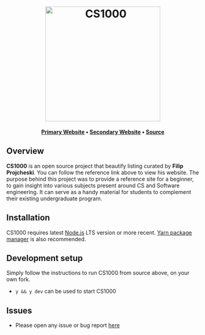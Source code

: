 <h1 align="center">
	<img
		width="300"
		alt="CS1000"
		src="https://image.flaticon.com/icons/png/512/3964/3964036.png">
</h1>

<p align="center">
	<strong>
		<a href="http://cs1000.surge.sh">Primary Website</a>
		•
		<a href="http://cs1000.vercel.com">Secondary Website</a>
		•
		<a href="https://github.com/tpkahlon/cs1000">Source</a>
	</strong>
</p>

## Overview

**CS1000** is an open source project that beautify listing curated by **Filip Projcheski**. You can follow the reference link above to view his website. The purpose behind this project was to provide a reference site for a beginner, to gain insight into various subjects present around CS and Software engineering. It can serve as a handy material for students to complement their existing undergraduate program.

## Installation

CS1000 requires latest [Node.js](https://nodejs.org/) LTS version or more recent.
[Yarn package manager](https://yarnpkg.com/) is also recommended.

## Development setup

Simply follow the instructions to run CS1000 from source above, on your own fork.

- `y && y dev` can be used to start CS1000

## Issues

- Please open any issue or bug report [here](https://github.com/tpkahlon/cs1000/issues)
